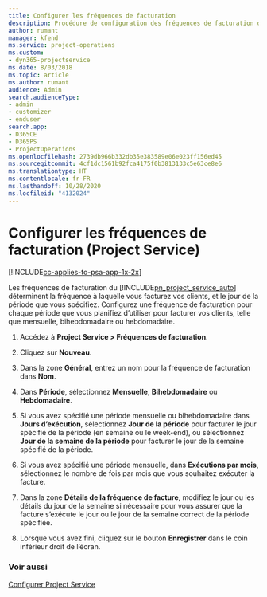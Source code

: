 ```yaml
---
title: Configurer les fréquences de facturation
description: Procédure de configuration des fréquences de facturation dans Project Service
author: rumant
manager: kfend
ms.service: project-operations
ms.custom:
- dyn365-projectservice
ms.date: 8/03/2018
ms.topic: article
ms.author: rumant
audience: Admin
search.audienceType:
- admin
- customizer
- enduser
search.app:
- D365CE
- D365PS
- ProjectOperations
ms.openlocfilehash: 2739db966b332db35e383589e06e023ff156ed45
ms.sourcegitcommit: 4cf1dc1561b92fca4175f0b3813133c5e63ce8e6
ms.translationtype: HT
ms.contentlocale: fr-FR
ms.lasthandoff: 10/28/2020
ms.locfileid: "4132024"
---
```

# <a name="set-up-invoice-frequencies-project-service"></a>Configurer les fréquences de facturation (Project Service)

[!INCLUDE[cc-applies-to-psa-app-1x-2x](../includes/cc-applies-to-psa-app-1x-2x.md)]

Les fréquences de facturation du [!INCLUDE[pn_project_service_auto](../includes/pn-project-service-auto.md)] déterminent la fréquence à laquelle vous facturez vos clients, et le jour de la période que vous spécifiez. Configurez une fréquence de facturation pour chaque période que vous planifiez d’utiliser pour facturer vos clients, telle que mensuelle, bihebdomadaire ou hebdomadaire.  
  
1.  Accédez à **Project Service > Fréquences de facturation**.  
  
2.  Cliquez sur **Nouveau**.  
  
3.  Dans la zone **Général**, entrez un nom pour la fréquence de facturation dans **Nom**.  
  
4.  Dans **Période**, sélectionnez **Mensuelle**, **Bihebdomadaire** ou **Hebdomadaire**.  
  
5.  Si vous avez spécifié une période mensuelle ou bihebdomadaire dans **Jours d’exécution**, sélectionnez **Jour de la période** pour facturer le jour spécifié de la période (en semaine ou le week-end), ou sélectionnez **Jour de la semaine de la période** pour facturer le jour de la semaine spécifié de la période.  
  
6.  Si vous avez spécifié une période mensuelle, dans **Exécutions par mois**, sélectionnez le nombre de fois par mois que vous souhaitez exécuter la facture.  
  
7.  Dans la zone **Détails de la fréquence de facture**, modifiez le jour ou les détails du jour de la semaine si nécessaire pour vous assurer que la facture s’exécute le jour ou le jour de la semaine correct de la période spécifiée.  
  
8.  Lorsque vous avez fini, cliquez sur le bouton **Enregistrer** dans le coin inférieur droit de l’écran.  
  
### <a name="see-also"></a>Voir aussi  
 [Configurer Project Service](../psa/configure.md)
